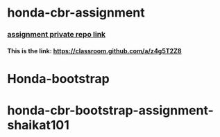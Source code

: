 # honda-cbr-assignment
### [assignment private repo link](https://classroom.github.com/a/z4g5T2Z8)
#### This is the link: https://classroom.github.com/a/z4g5T2Z8
# Honda-bootstrap
# honda-cbr-bootstrap-assignment-shaikat101
